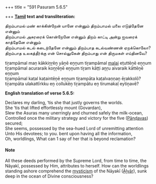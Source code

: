 +++
title = "591 Pasuram 5.6.5"

+++
**[Tamil](/definition/tamil#history "show Tamil definitions") text and transliteration:**

திறம்பாமல் மண் காக்கின்றேன் யானே என்னும் திறம்பாமல் மலை எடுத்தேனே என்னும்  
திறம்பாமல் அசுரரைக் கொன்றேனே என்னும் திறம் காட்டி அன்று ஐவரைக் காத்தேனே என்னும்  
திறம்பாமல் கடல் கடைந்தேனே என்னும் திறம்பாத கடல்வண்ணன் ஏறக்கொலோ?  
திறம்பாத உலகத்தீர்க்கு என் சொல்லுகேன் திறம்பாது என் திருமகள் எய்தினவே?

tiṟampāmal maṇ kākkiṉṟēṉ yāṉē eṉṉum tiṟampāmal [malai](/definition/malai#history "show malai definitions") eṭuttēṉē eṉṉum  
tiṟampāmal acuraraik koṉṟēṉē eṉṉum tiṟam kāṭṭi aṉṟu aivaraik kāttēṉē eṉṉum  
tiṟampāmal kaṭal kaṭaintēṉē eṉṉum tiṟampāta kaṭalvaṇṇaṉ ēṟakkolō?  
tiṟampāta ulakattīrkku eṉ collukēṉ tiṟampātu eṉ tirumakaḷ eytiṉavē?

**English translation of verse 5.6.5:**

Declares my darling, ‘tis she that justly governs the worlds.  
She ‘tis that lifted effortlessly mount (Govardan),  
Slew the Asuras many unerringly and churned safely the milk-ocean,  
Controlled once the military strategy and victory for the five ([Pāṇḍavas](/definition/pandava#vaishnavism "show Pāṇḍavas definitions")) secured;  
She seems, possessed by the sea-hued Lord of unremitting attention  
Unto His devotees; to you. bent upon having all the information,  
Oh, worldlings, What can 1 say of her that is beyond reclamation?

#### Note

All these deeds performed by the Supreme Lord, from time to time, the Nāyakī, possessed by Him, attributes to herself. How can the worldlings standing ashore comprehend the [mysticism](/definition/mysticism#history "show mysticism definitions") of the Nāyakī ([Āḻvār](/definition/aḻvar#vaishnavism "show Āḻvār definitions")), sunk deep in the ocean of Divine consciousness?


